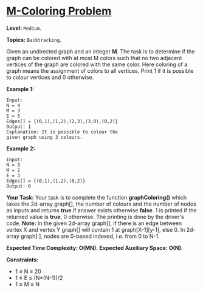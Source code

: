 # [M-Coloring Problem](https://practice.geeksforgeeks.org/problems/m-coloring-problem-1587115620/1#)

**Level:** `Medium`.

**Topics:** `Backtracking`.

Given an undirected graph and an integer **M**. The task is to determine if the graph can be colored with at most M colors such that no two adjacent vertices of the graph are colored with the same color. Here coloring of a graph means the assignment of colors to all vertices. Print 1 if it is possible to colour vertices and 0 otherwise.

**Example 1:**

```
Input:
N = 4
M = 3
E = 5
Edges[] = {(0,1),(1,2),(2,3),(3,0),(0,2)}
Output: 1
Explanation: It is possible to colour the
given graph using 3 colours.
```

**Example 2:**

```
Input:
N = 3
M = 2
E = 3
Edges[] = {(0,1),(1,2),(0,2)}
Output: 0
```

**Your Task:**
Your task is to complete the function **graphColoring()** which takes the 2d-array graph[], the number of colours and the number of nodes as inputs and returns **true** if answer exists otherwise **false**. 1 is printed if the returned value is **true**, 0 otherwise. The printing is done by the driver's code.
**Note:** In the given 2d-array graph[], if there is an edge between vertex X and vertex Y graph[] will contain 1 at graph[X-1][y-1], else 0. In 2d-array graph[ ], nodes are 0-based indexed, i.e. from 0 to N-1.

**Expected Time Complexity: O(MN).**
**Expected Auxiliary Space: O(N).**

**Constraints:**

-   1 ≤ N ≤ 20
-   1 ≤ E ≤ (N\*(N-1))/2
-   1 ≤ M ≤ N
